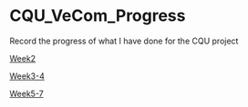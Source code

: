 # CQU_VeCom_Progress
Record the progress of what I have done for the CQU project

[Week2](./Reports/Week2.md)

[Week3-4](./Reports/Week3-4.md)

[Week5-7](./Reports/Week5-7.md)

